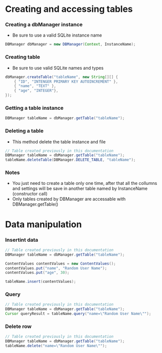 # Creating and accessing tables
### Creating a dbManager instance
- Be sure to use a valid SQLite instance name
```java
DBManager dbManager = new DBManager(Context, InstanceName);
```

### Creating table
- Be sure to use valid SQLite names and types
```java
dbManager.createTable("tableName", new String[][] {
    { "ID", "INTENGER PRIMARY KEY AUTOINCREMENT" },
    { "name", "TEXT" },
    { "age", "INTEGER"},
});
```

### Getting a table instance
```java
DBManager tableName = dbManager.getTable("tableName");
```

### Deleting a table
- This method delete the table instance and file
```java
// Table created previously in this documentation
DBManager tableName = dbManager.getTable("tableName");
tableName.deleteTable(DBManager.DELETE_TABLE, "tableName");
```

### Notes
- You just need to create a table only one time, after that all the collumns and settings will be save in another table named by InstanceName (constructor call)
- Only tables created by DBManager are accessable with DBManager.getTable()

# Data manipulation

### Insertint data
```java
// Table created previously in this documentation
DBManager tableName = dbManager.getTable("tableName");

ContentValues contentValues = new ContentValues();
contentValues.put("name", "Random User Name");
contentValues.put("age", 30);

tableName.insert(contentValues);
```

### Query
```java
// Table created previously in this documentation
DBManager tableName = dbManager.getTable("tableName");
Cursor queryResult = tableName.query("name=\"Random User Name\"");
```

### Delete row
```java
// Table created previously in this documentation
DBManager tableName = dbManager.getTable("tableName");
tableName.delete("name=\"Random User Name\"");
```
